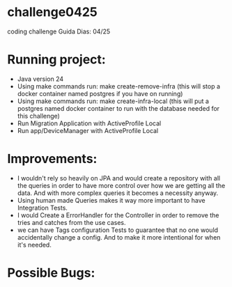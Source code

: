 # challenge0425
coding challenge Guida Dias: 04/25

# Running project:
* Java version 24
* Using make commands run: make create-remove-infra (this will stop a docker container named postgres if you have on running)
* Using make commands run: make create-infra-local (this will put a postgres named docker container to run with the database needed for this challenge)
* Run Migration Application with ActiveProfile Local
* Run app/DeviceManager with ActiveProfile Local

# Improvements: 
* I wouldn't rely so heavily on JPA and would create a repository with all the queries in order to have more control over
how we are getting all the data. And with more complex queries it becomes a necessity anyway.
* Using human made Queries makes it way  more important to have Integration Tests.
* I would Create a ErrorHandler for the Controller in order to remove the tries and catches from the use cases.
* we can have Tags configuration Tests to guarantee that no one would accidentally change a config. And to make it more intentional for when it's needed.

# Possible Bugs:
